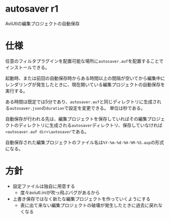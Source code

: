 # autosaver r1
AviUtlの編集プロジェクトの自動保存

# 仕様
任意のフィルタプラグインを配置可能な場所に`autosaver.auf`を配置することでインストールできる。

起動時、または前回の自動保存時からある時間以上の間隔が空いてから編集中にレンダリングが発生したときに、現在開いている編集プロジェクトの自動保存を実行する。

ある時間は既定では5分であり、`autosaver.auf`と同じディレクトリに生成される`autosaver.json`の`duration`で設定を変更できる。
単位は秒である。

自動保存が行われる先は、編集プロジェクトを保存していればその編集プロジェクトのディレクトリに生成される`autosaver`ディレクトリ、保存していなければ`<autosaver.auf dir>\autosaver`である。

自動保存された編集プロジェクトのファイル名は`%Y-%m-%d-%H-%M-%S.aup`の形式になる。

# 方針
- 設定ファイルは独自に用意する
  - 度々aviutl.iniが吹っ飛ぶバグがあるから
- 上書き保存ではなく新たな編集プロジェクトを作っていくようにする
  - 表に出て来ない編集プロジェクトの破壊が発生したときに過去に戻れなくなる
